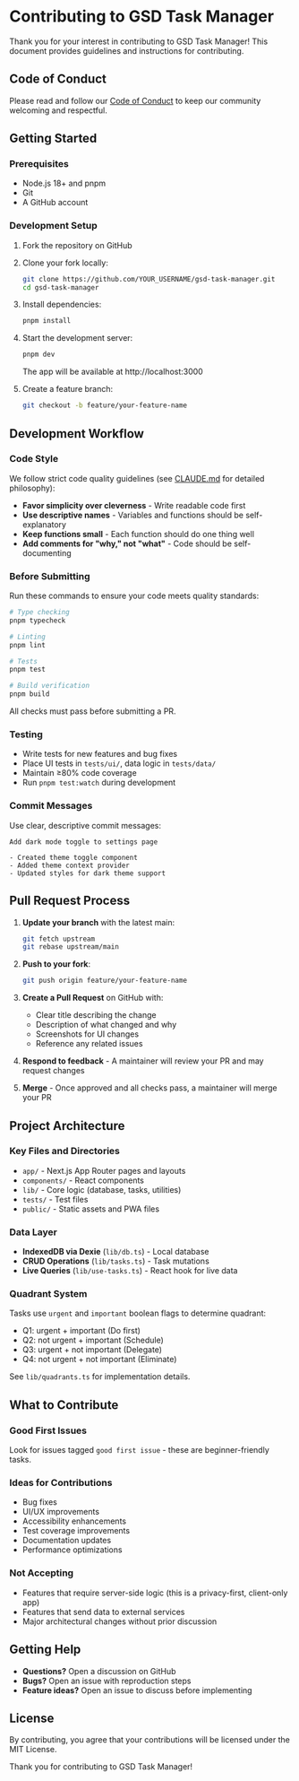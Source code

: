 # Contributing to GSD Task Manager

Thank you for your interest in contributing to GSD Task Manager! This document provides guidelines and instructions for contributing.

## Code of Conduct

Please read and follow our [Code of Conduct](CODE_OF_CONDUCT.md) to keep our community welcoming and respectful.

## Getting Started

### Prerequisites

- Node.js 18+ and pnpm
- Git
- A GitHub account

### Development Setup

1. Fork the repository on GitHub
2. Clone your fork locally:
   ```bash
   git clone https://github.com/YOUR_USERNAME/gsd-task-manager.git
   cd gsd-task-manager
   ```

3. Install dependencies:
   ```bash
   pnpm install
   ```

4. Start the development server:
   ```bash
   pnpm dev
   ```
   The app will be available at http://localhost:3000

5. Create a feature branch:
   ```bash
   git checkout -b feature/your-feature-name
   ```

## Development Workflow

### Code Style

We follow strict code quality guidelines (see [CLAUDE.md](CLAUDE.md) for detailed philosophy):

- **Favor simplicity over cleverness** - Write readable code first
- **Use descriptive names** - Variables and functions should be self-explanatory
- **Keep functions small** - Each function should do one thing well
- **Add comments for "why," not "what"** - Code should be self-documenting

### Before Submitting

Run these commands to ensure your code meets quality standards:

```bash
# Type checking
pnpm typecheck

# Linting
pnpm lint

# Tests
pnpm test

# Build verification
pnpm build
```

All checks must pass before submitting a PR.

### Testing

- Write tests for new features and bug fixes
- Place UI tests in `tests/ui/`, data logic in `tests/data/`
- Maintain ≥80% code coverage
- Run `pnpm test:watch` during development

### Commit Messages

Use clear, descriptive commit messages:

```
Add dark mode toggle to settings page

- Created theme toggle component
- Added theme context provider
- Updated styles for dark theme support
```

## Pull Request Process

1. **Update your branch** with the latest main:
   ```bash
   git fetch upstream
   git rebase upstream/main
   ```

2. **Push to your fork**:
   ```bash
   git push origin feature/your-feature-name
   ```

3. **Create a Pull Request** on GitHub with:
   - Clear title describing the change
   - Description of what changed and why
   - Screenshots for UI changes
   - Reference any related issues

4. **Respond to feedback** - A maintainer will review your PR and may request changes

5. **Merge** - Once approved and all checks pass, a maintainer will merge your PR

## Project Architecture

### Key Files and Directories

- `app/` - Next.js App Router pages and layouts
- `components/` - React components
- `lib/` - Core logic (database, tasks, utilities)
- `tests/` - Test files
- `public/` - Static assets and PWA files

### Data Layer

- **IndexedDB via Dexie** (`lib/db.ts`) - Local database
- **CRUD Operations** (`lib/tasks.ts`) - Task mutations
- **Live Queries** (`lib/use-tasks.ts`) - React hook for live data

### Quadrant System

Tasks use `urgent` and `important` boolean flags to determine quadrant:
- Q1: urgent + important (Do first)
- Q2: not urgent + important (Schedule)
- Q3: urgent + not important (Delegate)
- Q4: not urgent + not important (Eliminate)

See `lib/quadrants.ts` for implementation details.

## What to Contribute

### Good First Issues

Look for issues tagged `good first issue` - these are beginner-friendly tasks.

### Ideas for Contributions

- Bug fixes
- UI/UX improvements
- Accessibility enhancements
- Test coverage improvements
- Documentation updates
- Performance optimizations

### Not Accepting

- Features that require server-side logic (this is a privacy-first, client-only app)
- Features that send data to external services
- Major architectural changes without prior discussion

## Getting Help

- **Questions?** Open a discussion on GitHub
- **Bugs?** Open an issue with reproduction steps
- **Feature ideas?** Open an issue to discuss before implementing

## License

By contributing, you agree that your contributions will be licensed under the MIT License.

Thank you for contributing to GSD Task Manager!
